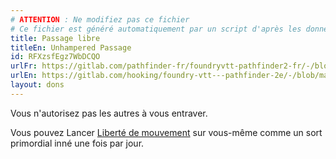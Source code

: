 ```yaml
---
# ATTENTION : Ne modifiez pas ce fichier
# Ce fichier est généré automatiquement par un script d'après les données du module Foundry VTT officiel et de sa traduction
title: Passage libre
titleEn: Unhampered Passage
id: RFXzsfEgz7WbDCQO
urlFr: https://gitlab.com/pathfinder-fr/foundryvtt-pathfinder2-fr/-/blob/master/data/feats/RFXzsfEgz7WbDCQO.htm
urlEn: https://gitlab.com/hooking/foundry-vtt---pathfinder-2e/-/blob/master/packs/data/feats.db/unhampered-passage.json
layout: dons
---
```

Vous n'autorisez pas les autres à vous entraver.

Vous pouvez Lancer [Liberté de mouvement](../sorts/liberté-de-mouvement.html) sur vous-même comme un sort primordial inné une fois par jour.
